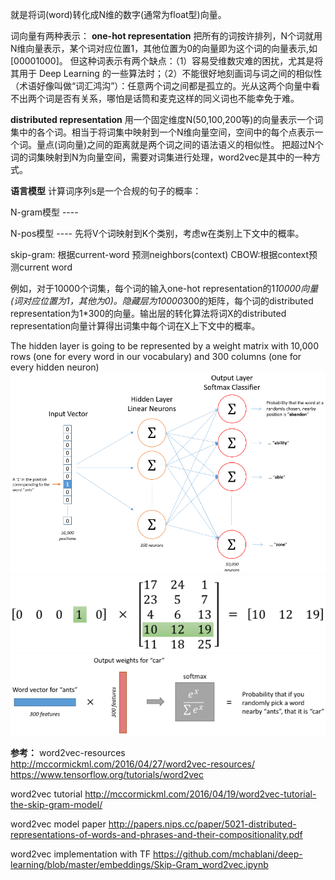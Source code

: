 就是将词(word)转化成N维的数字(通常为float型)向量。

词向量有两种表示：
**one-hot representation**
把所有的词按许排列，N个词就用N维向量表示，某个词对应位置1，其他位置为0的向量即为这个词的向量表示,如[00001000]。
但这种词表示有两个缺点：（1）容易受维数灾难的困扰，尤其是将其用于 Deep Learning 的一些算法时；（2）不能很好地刻画词与词之间的相似性（术语好像叫做“词汇鸿沟”）：任意两个词之间都是孤立的。光从这两个向量中看不出两个词是否有关系，哪怕是话筒和麦克这样的同义词也不能幸免于难。

**distributed representation**
用一个固定维度N(50,100,200等)的向量表示一个词集中的各个词。相当于将词集中映射到一个N维向量空间，空间中的每个点表示一个词。量点(词向量)之间的距离就是两个词之间的语法语义的相似性。
把超过N个词的词集映射到N为向量空间，需要对词集进行处理，word2vec是其中的一种方式。

**语言模型**
计算词序列s是一个合规的句子的概率：

N-gram模型  ----

N-pos模型  ---- 先将V个词映射到K个类别，考虑w在类别上下文中的概率。


skip-gram: 根据current-word 预测neighbors(context)
CBOW:根据context预测current word

例如，对于10000个词集，每个词的输入one-hot representation的1*10000向量(词对应位置为1，其他为0)。隐藏层为10000*300的矩阵，每个词的distributed representation为1*300的向量。输出层的转化算法将词X的distributed representation向量计算得出词集中每个词在X上下文中的概率。

The hidden layer is going to be represented by a weight matrix with 10,000 rows (one for every word in our vocabulary) and 300 columns (one for every hidden neuron)
![](https://github.com/yinzhaoyang/machine_learning/blob/master/word2vec_nn.png)
![](https://github.com/yinzhaoyang/machine_learning/blob/master/word2vec_hidden.png)
![](https://github.com/yinzhaoyang/machine_learning/blob/master/word2vec_output.png)

**参考：**
word2vec-resources
http://mccormickml.com/2016/04/27/word2vec-resources/
https://www.tensorflow.org/tutorials/word2vec

word2vec tutorial
http://mccormickml.com/2016/04/19/word2vec-tutorial-the-skip-gram-model/

word2vec model  paper
http://papers.nips.cc/paper/5021-distributed-representations-of-words-and-phrases-and-their-compositionality.pdf

word2vec implementation with TF
https://github.com/mchablani/deep-learning/blob/master/embeddings/Skip-Gram_word2vec.ipynb
